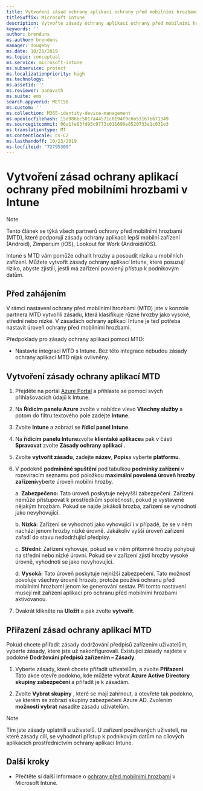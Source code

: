 ```yaml
---
title: Vytvoření zásad ochrany aplikací ochrany před mobilními hrozbami (MTD) v Intune
titleSuffix: Microsoft Intune
description: Vytvořte zásady ochrany aplikací ochrany před mobilními hrozbami (MTD) pomocí Microsoft Intune.
keywords: ''
author: brenduns
ms.author: brenduns
manager: dougeby
ms.date: 10/21/2019
ms.topic: conceptual
ms.service: microsoft-intune
ms.subservice: protect
ms.localizationpriority: high
ms.technology: ''
ms.assetid: ''
ms.reviewer: aanavath
ms.suite: ems
search.appverid: MET150
ms.custom: ''
ms.collection: M365-identity-device-management
ms.openlocfilehash: 15d986bc5017a44571c6194f9c6b53167b671349
ms.sourcegitcommit: 06a1fe83fd95c9773c011690e8520733e1c031e3
ms.translationtype: MT
ms.contentlocale: cs-CZ
ms.lasthandoff: 10/23/2019
ms.locfileid: "72795309"
---
```

# <a name="create-mobile-threat-defense-app-protection-policy-with-intune"></a>Vytvoření zásad ochrany aplikací ochrany před mobilními hrozbami v Intune

> [!NOTE] 
> Tento článek se týká všech partnerů ochrany před mobilními hrozbami (MTD), které podporují zásady ochrany aplikací: lepší mobilní zařízení (Android), Zimperium (iOS), Lookout for Work (Android/iOS).

Intune s MTD vám pomůže odhalit hrozby a posoudit rizika u mobilních zařízení. Můžete vytvořit zásady ochrany aplikací Intune, které posuzují riziko, abyste zjistili, jestli má zařízení povolený přístup k podnikovým datům. 

## <a name="before-you-begin"></a>Před zahájením

V rámci nastavení ochrany před mobilními hrozbami (MTD) jste v konzole partnera MTD vytvořili zásadu, která klasifikuje různé hrozby jako vysoké, střední nebo nízké. V zásadách ochrany aplikací Intune je teď potřeba nastavit úroveň ochrany před mobilními hrozbami.

Předpoklady pro zásady ochrany aplikací pomocí MTD:

- Nastavte integraci MTD s Intune. Bez této integrace nebudou zásady ochrany aplikací MTD nijak ovlivněny.

## <a name="to-create-an-mtd-app-protection-policy"></a>Vytvoření zásady ochrany aplikací MTD

1. Přejděte na portál [Azure Portal](https://portal.azure.com/) a přihlaste se pomocí svých přihlašovacích údajů k Intune.

2. Na **Řídicím panelu Azure** zvolte v nabídce vlevo **Všechny služby** a potom do filtru textového pole zadejte **Intune**.

3. Zvolte **Intune** a zobrazí se **řídicí panel Intune**.

4. Na **řídicím panelu Intune**zvolte **klientské aplikace**a pak v části **Spravovat** zvolte **Zásady ochrany aplikací** .

5. Zvolte **vytvořit zásadu**, zadejte **název**, **Popis**a vyberte **platformu**. 

6. V podokně **podmíněné spuštění** pod tabulkou **podmínky zařízení** v rozevíracím seznamu pod položkou **maximální povolená úroveň hrozby zařízení**vyberte úroveň mobilní hrozby.

    a.  **Zabezpečeno:** Tato úroveň poskytuje nejvyšší zabezpečení. Zařízení nemůže přistupovat k prostředkům společnosti, pokud je vystavené nějakým hrozbám. Pokud se najde jakákoli hrozba, zařízení se vyhodnotí jako nevyhovující.

    b.  **Nízká:** Zařízení se vyhodnotí jako vyhovující i v případě, že se v něm nachází jenom hrozby nízké úrovně. Jakákoliv vyšší úroveň zařízení zařadí do stavu nedodržující předpisy.

    c.  **Střední:** Zařízení vyhovuje, pokud se v něm přítomné hrozby pohybují na střední nebo nízké úrovni. Pokud se v zařízení zjistí hrozby vysoké úrovně, vyhodnotí se jako nevyhovující.

    d.  **Vysoká:** Tato úroveň poskytuje nejnižší zabezpečení. Tato možnost povoluje všechny úrovně hrozeb, protože používá ochranu před mobilními hrozbami jenom ke generování sestav. Při tomto nastavení musejí mít zařízení aplikaci pro ochranu před mobilními hrozbami aktivovanou.

7. Dvakrát klikněte na **Uložit** a pak zvolte **vytvořit**.

## <a name="to-assign-an-mtd-app-protection-policy"></a>Přiřazení zásad ochrany aplikací MTD

Pokud chcete přiřadit zásady dodržování předpisů zařízením uživatelům, vyberte zásady, které jste už nakonfigurovali. Existující zásady najdete v podokně **Dodržování předpisů zařízením – Zásady**.

1. Vyberte zásady, které chcete přiřadit uživatelům, a zvolte **Přiřazení**. Tato akce otevře podokno, kde můžete vybrat **Azure Active Directory skupiny zabezpečení** a přiřadit je k zásadám.

2. Zvolte **Vybrat skupiny** , které se mají zahrnout, a otevřete tak podokno, ve kterém se zobrazí skupiny zabezpečení Azure AD. Zvolením **možnosti vybrat** nasadíte zásadu uživatelům.

> [!NOTE] 
> Tím jste zásady uplatnili u uživatelů. U zařízení používaných uživateli, na které zásady cílí, se vyhodnotí přístup k podnikovým datům na cílových aplikacích prostřednictvím ochrany aplikací Intune.

## <a name="next-steps"></a>Další kroky  

- Přečtěte si další informace o [ochrany před mobilními hrozbami](~/protect/mobile-threat-defense.md) v Microsoft Intune.
